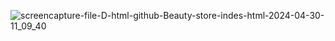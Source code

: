 ![screencapture-file-D-html-github-Beauty-store-indes-html-2024-04-30-11_09_40](https://github.com/tayebkhandev/Beauty-store/assets/123813633/9d4c14d0-395d-493f-9e5a-fd4713d1d1c9)
